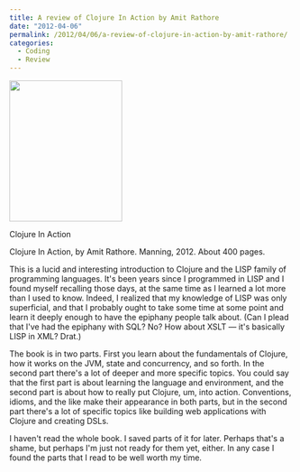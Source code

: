 ```yaml
---
title: A review of Clojure In Action by Amit Rathore
date: "2012-04-06"
permalink: /2012/04/06/a-review-of-clojure-in-action-by-amit-rathore/
categories:
  - Coding
  - Review
---
```

<div id="attachment_2701" class="wp-caption alignleft" style="width: 210px">
  <a href="http://www.amazon.com/Clojure-Action-Amit-Rathore/dp/1935182595/?tag=xaprb-20"><img src="http://www.xaprb.com/blog/wp-content/uploads/2012/04/clojure-in-action.png" alt="" title="Clojure In Action" width="200" height="250" class="size-full wp-image-2701" /></a><p class="wp-caption-text">
    Clojure In Action
  </p>
</div> Clojure In Action, by Amit Rathore. Manning, 2012. About 400 pages.

This is a lucid and interesting introduction to Clojure and the LISP family of programming languages. It's been years since I programmed in LISP and I found myself recalling those days, at the same time as I learned a lot more than I used to know. Indeed, I realized that my knowledge of LISP was only superficial, and that I probably ought to take some time at some point and learn it deeply enough to have the epiphany people talk about. (Can I plead that I've had the epiphany with SQL? No? How about XSLT &#8212; it's basically LISP in XML? Drat.)

The book is in two parts. First you learn about the fundamentals of Clojure, how it works on the JVM, state and concurrency, and so forth. In the second part there's a lot of deeper and more specific topics. You could say that the first part is about learning the language and environment, and the second part is about how to really put Clojure, um, into action. Conventions, idioms, and the like make their appearance in both parts, but in the second part there's a lot of specific topics like building web applications with Clojure and creating DSLs.

I haven't read the whole book. I saved parts of it for later. Perhaps that's a shame, but perhaps I'm just not ready for them yet, either. In any case I found the parts that I read to be well worth my time.
